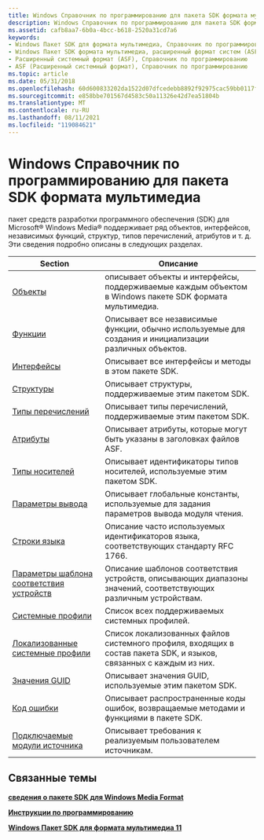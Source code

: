 ```yaml
---
title: Windows Справочник по программированию для пакета SDK формата мультимедиа
description: Windows Справочник по программированию для пакета SDK формата мультимедиа
ms.assetid: cafb8aa7-6b0a-4bcc-b618-2520a31cd7a6
keywords:
- Windows Пакет SDK для формата мультимедиа, Справочник по программированию
- Windows Пакет SDK формата мультимедиа, расширенный формат систем (ASF)
- Расширенный системный формат (ASF), Справочник по программированию
- ASF (Расширенный системный формат), Справочник по программированию
ms.topic: article
ms.date: 05/31/2018
ms.openlocfilehash: 60d600833202da1522d07dfcedebb8892f92975cac59bb0117f3367b44ada5b7
ms.sourcegitcommit: e858bbe701567d4583c50a11326e42d7ea51804b
ms.translationtype: MT
ms.contentlocale: ru-RU
ms.lasthandoff: 08/11/2021
ms.locfileid: "119084621"
---
```

# <a name="windows-media-format-sdk-programming-reference"></a>Windows Справочник по программированию для пакета SDK формата мультимедиа

пакет средств разработки программного обеспечения (SDK) для Microsoft® Windows Media® поддерживает ряд объектов, интерфейсов, независимых функций, структур, типов перечислений, атрибутов и т. д. Эти сведения подробно описаны в следующих разделах.



| Section                                                                              | Описание                                                                                                  |
|--------------------------------------------------------------------------------------|--------------------------------------------------------------------------------------------------------------|
| [Объекты](objects.md)                                                               | описывает объекты и интерфейсы, поддерживаемые каждым объектом в Windows пакете SDK формата мультимедиа.           |
| [Функции](functions.md)                                                           | Описывает все независимые функции, обычно используемые для создания и инициализации различных объектов.      |
| [Интерфейсы](interfaces.md)                                                         | Описывает все интерфейсы и методы в этом пакете SDK.                                                        |
| [Структуры](structures.md)                                                         | Описывает структуры, поддерживаемые этим пакетом SDK.                                                              |
| [Типы перечислений](enumeration-types.md)                                           | Описывает типы перечислений, поддерживаемые этим пакетом SDK.                                                       |
| [Атрибуты](attributes.md)                                                         | Описывает атрибуты, которые могут быть указаны в заголовках файлов ASF.                                  |
| [Типы носителей](media-types.md)                                                       | Описывает идентификаторы типов носителей, используемые этим пакетом SDK.                                                       |
| [Параметры вывода](output-settings.md)                                               | Описывает глобальные константы, используемые для задания параметров вывода модуля чтения.                                      |
| [Строки языка](language-strings.md)                                             | Описание часто используемых идентификаторов языка, соответствующих стандарту RFC 1766.                                         |
| [Параметры шаблона соответствия устройств](device-conformance-template-parameters.md) | Описание шаблонов соответствия устройств, описывающих диапазоны значений, соответствующих различным устройствам. |
| [Системные профили](system-profiles.md)                                               | Список всех поддерживаемых системных профилей.                                                                         |
| [Локализованные системные профили](localized-system-profiles.md)                           | Список локализованных файлов системного профиля, входящих в состав пакета SDK, и языков, связанных с каждым из них.       |
| [Значения GUID](guid-values.md)                                                       | Описывает значения GUID, используемые этим пакетом SDK.                                                                  |
| [Код ошибки](error-codes.md)                                                       | Описывает распространенные коды ошибок, возвращаемые методами и функциями в пакете SDK.                                   |
| [Подключаемые модули источника](source-plug-ins.md)                                               | Описывает требования к реализуемым пользователем источникам.                                                     |



 

## <a name="related-topics"></a>Связанные темы

<dl> <dt>

[**сведения о пакете SDK для Windows Media Format**](about-the-windows-media-format-sdk.md)
</dt> <dt>

[**Инструкции по программированию**](programming-guide.md)
</dt> <dt>

[**Windows Пакет SDK для формата мультимедиа 11**](windows-media-format-11-sdk.md)
</dt> </dl>

 

 




